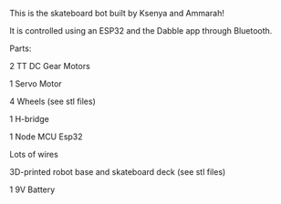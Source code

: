 This is the skateboard bot built by Ksenya and Ammarah!

It is controlled using an ESP32 and the Dabble app through Bluetooth. 


Parts:

2 TT DC Gear Motors

1 Servo Motor

4 Wheels (see stl files)

1 H-bridge

1 Node MCU Esp32

Lots of wires

3D-printed robot base and skateboard deck (see stl files)

1 9V Battery 

